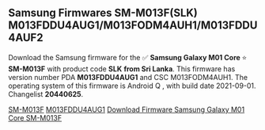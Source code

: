 <h2>Samsung Firmwares SM-M013F(SLK) M013FDDU4AUG1/M013FODM4AUH1/M013FDDU4AUF2</h2>
Download the Samsung firmware for the ✅ <strong>Samsung Galaxy M01 Core </strong> ⭐ <strong>SM-M013F</strong> with product code <strong>SLK</strong> <strong> from Sri Lanka</strong>. This firmware has version number PDA <strong>M013FDDU4AUG1</strong> and CSC M013FODM4AUH1. The operating system of this firmware is Android Q , with build date 2021-09-01. Changelist <strong>20440625</strong>.


[SM-M013F](https://samfirm.shop/samsung/model/SM-M013F)
[M013FDDU4AUG1](https://samfirm.shop/samsung/pda/M013FDDU4AUG1)
[Download Firmware Samsung Galaxy M01 Core SM-M013F](https://samfirm.shop/samsung/firmware/452115)
